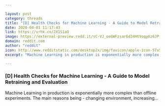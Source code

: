 ```yaml
---

layout: post
category: threads
title: "[D] Health Checks for Machine Learning - A Guide to Model Retraining and Evaluation"
date: 2020-04-01 11:17:43
link: https://vrhk.co/2X1S1aO
image: https://external-preview.redd.it/sC-VJ_oeGWFzsar6d34HtVoqyXz6JP-pqtIUmt58Vzg.jpg?width=1200&height=628.272251309&auto=webp&crop=1200:628.272251309,smart&s=db74d8d574d6f7ababba9374a2995b62832683af
domain: reddit.com
author: "reddit"
icon: http://www.redditstatic.com/desktop2x/img/favicon/apple-icon-57x57.png
excerpt: "Machine Learning in production is exponentially more complex than offline experiments. The main reasons being - changing environment, increasing..."

---
```


### [D] Health Checks for Machine Learning - A Guide to Model Retraining and Evaluation

Machine Learning in production is exponentially more complex than offline experiments. The main reasons being - changing environment, increasing...